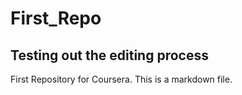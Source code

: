 # First_Repo

## Testing out the editing process

First Repository for Coursera.
This is a markdown file.
